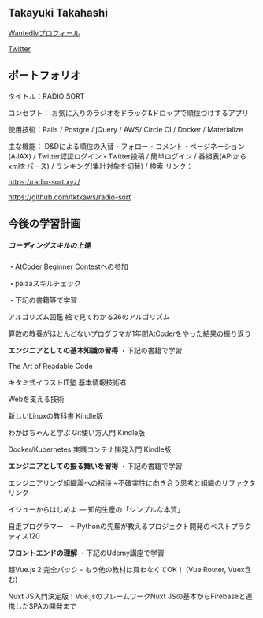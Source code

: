 ## Takayuki Takahashi

[Wantedlyプロフィール](https://www.wantedly.com/users/113160879)

[Twitter](https://twitter.com/tktkaws)



## ポートフォリオ

タイトル：RADIO SORT

コンセプト： お気に入りのラジオをドラッグ&ドロップで順位づけするアプリ

使用技術：Rails / Postgre / jQuery / AWS/ Circle CI / Docker / Materialize

主な機能： D&Dによる順位の入替・フォロー・コメント・ページネーション(AJAX) / Twitter認証ログイン・Twitter投稿 / 簡単ログイン / 番組表(APIからxmlをパース) / ランキング(集計対象を切替) / 検索
リンク：

https://radio-sort.xyz/

https://github.com/tktkaws/radio-sort



## 今後の学習計画

##### コーディングスキルの上達

・AtCoder Beginner Contestへの参加

・paizaスキルチェック

・下記の書籍等で学習

アルゴリズム図鑑 絵で見てわかる26のアルゴリズム

算数の教養がほとんどないプログラマが1年間AtCoderをやった結果の振り返り



**エンジニアとしての基本知識の習得**
・下記の書籍で学習

The Art of Readable Code

キタミ式イラストIT塾 基本情報技術者

Webを支える技術

新しいLinuxの教科書 Kindle版

わかばちゃんと学ぶ Git使い方入門 Kindle版

Docker/Kubernetes 実践コンテナ開発入門 Kindle版



**エンジニアとしての振る舞いを習得**
・下記の書籍で学習

エンジニアリング組織論への招待 ~不確実性に向き合う思考と組織のリファクタリング

イシューからはじめよ ― 知的生産の「シンプルな本質」

自走プログラマー　～Pythonの先輩が教えるプロジェクト開発のベストプラクティス120



**フロントエンドの理解**
・下記のUdemy講座で学習

超Vue.js 2 完全パック - もう他の教材は買わなくてOK！ (Vue Router, Vuex含む)

Nuxt JS入門決定版！Vue.jsのフレームワークNuxt JSの基本からFirebaseと連携したSPAの開発まで
